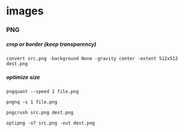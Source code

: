 # images
### PNG  
##### crop or border (keep transparency)
```
convert src.png -background None -gravity center -extent 512x512 dest.png
```

##### optimize size  
```
pngquant --speed 1 file.png  
```

```
pngnq -s 1 file.png
```

```
pngcrush src.png dest.png
```

```
optipng -o7 src.png -out dest.png
```


